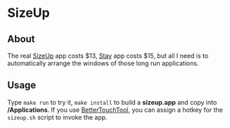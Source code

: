 # SizeUp

## About

The real [SizeUp](https://www.irradiatedsoftware.com/sizeup/) app costs $13,
[Stay](https://cordlessdog.com/stay/) app costs $15, but all I need is to
automatically arrange the windows of those long run applications.

## Usage

Type `make run` to try it, `make install` to build a **sizeup.app** and copy
into **/Applications**.  If you use [BetterTouchTool](http://www.boastr.net/),
you can assign a hotkey for the `sizeup.sh` script to invoke the app.
